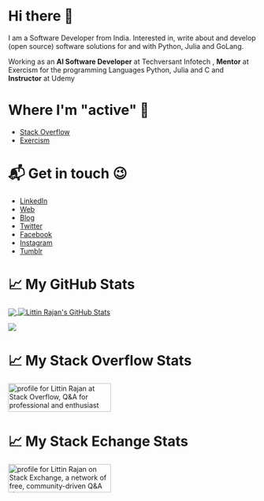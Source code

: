 # Hi there 👋

I am a Software Developer from India. Interested in, write about and develop (open source) software solutions for and with Python, Julia and GoLang.

Working as an **AI Software Developer** at Techversant Infotech
, **Mentor** at Exercism for the programming Languages Python, Julia and C
and **Instructor** at Udemy

# Where I'm "active" 🙂
* [Stack Overflow](https://stackoverflow.com/users/12266677/littin-rajan)
* [Exercism](https://exercism.io/profiles/littinrajan)

# 📬 Get in touch 😉
- [LinkedIn](https://www.linkedin.com/in/littinrajan)
- [Web](https://littinrajan.wordpress.com)
- [Blog](https://www.dev.to/littinrajan)
- [Twitter](https://www.twitter.com/littinrajan)
- [Facebook](https://www.facebook.com/littin.rajan)
- [Instagram](https://www.instagram.com/littinrajan_12)
- [Tumblr](https://littinrajan.tumblr.com)

# &#x1f4c8; My GitHub Stats 
<a href="https://github.com/littinrajan/littinrajan">
  <img align="center" src="https://github-readme-stats.vercel.app/api/top-langs/?username=littinrajan&hide=java,html&title_color=ffffff&text_color=c9cacc&icon_color=2bbc8a&bg_color=1d1f21" />
</a>

<a href="https://github.com/littinrajan/littinrajan">
  <img align="center" src="https://github-readme-stats.vercel.app/api?username=littinrajan&show_icons=true&line_height=27&count_private=true&title_color=ffffff&text_color=c9cacc&icon_color=2bbc8a&bg_color=1d1f21" alt="Littin Rajan's GitHub Stats" />
</a>

![](https://komarev.com/ghpvc/?username=littinrajan&color=blue&style=plastic&label=Profile+Views)

# &#x1f4c8; My Stack Overflow Stats
<a href="https://stackoverflow.com/users/12266677/littin-rajan"><img src="https://stackoverflow.com/users/flair/12266677.png?theme=dark" width="208" height="58" alt="profile for Littin Rajan at Stack Overflow, Q&amp;A for professional and enthusiast programmers" title="profile for Littin Rajan at Stack Overflow, Q&amp;A for professional and enthusiast programmers"></a>

# &#x1f4c8; My Stack Echange Stats
<a href="https://stackexchange.com/users/16959142"><img src="https://stackexchange.com/users/flair/16959142.png?theme=dark" width="208" height="58" alt="profile for Littin Rajan on Stack Exchange, a network of free, community-driven Q&amp;A sites" title="profile for Littin Rajan on Stack Exchange, a network of free, community-driven Q&amp;A sites"></a>
